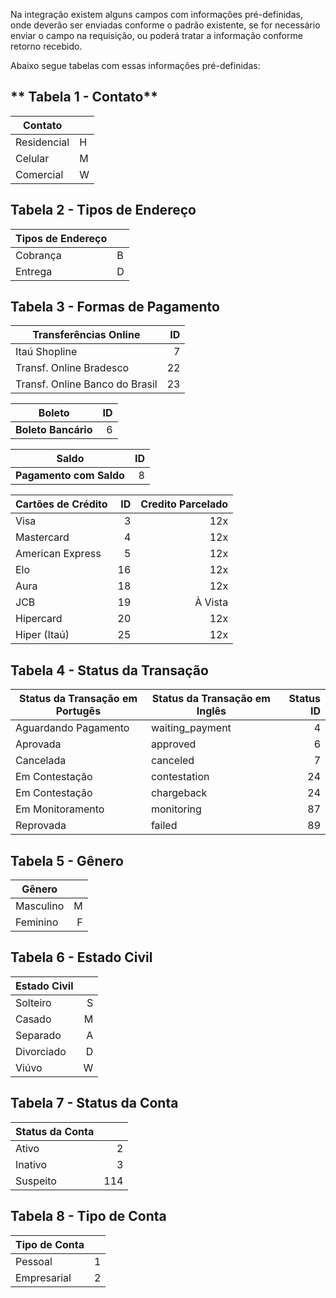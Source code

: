 Na integração existem alguns campos com informações pré-definidas, onde deverão ser enviadas conforme o padrão existente, se for necessário enviar o campo na requisição, ou poderá tratar a informação conforme retorno recebido.

Abaixo segue tabelas com essas informações pré-definidas:

## ** Tabela 1 - Contato**


| Contato |   |
|--------------------|---|
| Residencial        | H |
| Celular            | M |
| Comercial          | W |


## **Tabela 2 - Tipos de Endereço**


| Tipos de Endereço | |
|-------------|---|
| Cobrança    | B |
| Entrega     | D |


## **Tabela 3 - Formas de Pagamento**

| **Transferências Online**       | ID |
|---------------------------------|---:|
| Itaú Shopline                   | 7  |
| Transf. Online Bradesco         | 22 |
| Transf. Online Banco do Brasil  | 23 |


| **Boleto**       |  ID  |
|---------------------------------|---:|
| **Boleto Bancário**             | 6  |

| **Saldo**       |  ID  |
|---------------------------------|---:|
| **Pagamento com Saldo**         | 8  |



| **Cartões de Crédito**          |  ID  | Credito Parcelado |
|---------------------------------|----:|-----:|
| Visa                            | 3  | 12x |
| Mastercard                      | 4  | 12x |
| American Express                | 5  | 12x |
| Elo                             | 16 | 12x |
| Aura                            | 18 | 12x |
| JCB                             | 19 | À Vista |
| Hipercard                       | 20 | 12x |
| Hiper (Itaú)                    | 25 | 12x |


## **Tabela 4 - Status da Transação**

| Status da Transação em Portugês   | Status da Transação em Inglês  | Status ID  |
|---------------------------------|----------------------------------|-----------:|
| Aguardando Pagamento            | waiting_payment                  | 4  |
| Aprovada                        | approved                         | 6  |
| Cancelada                       | canceled                         | 7  |
| Em Contestação                  | contestation                     | 24 |
| Em Contestação                  | chargeback                       | 24 |
| Em Monitoramento                | monitoring                       | 87 |
| Reprovada                       | failed                           | 89 |


## **Tabela 5 - Gênero**

| Gênero    | |
|-----------|---:|
| Masculino | M |
| Feminino  | F |


## **Tabela 6 - Estado Civil**

| Estado Civil | |
|------------|---:|
| Solteiro   | S |
| Casado     | M |
| Separado   | A |
| Divorciado | D |
| Viúvo      | W |


## **Tabela 7 - Status da Conta**

| Status da Conta | |
|----------|-----:|
| Ativo    | 2   |
| Inativo  | 3   |
| Suspeito | 114 |


## **Tabela 8 - Tipo de Conta**

| Tipo de Conta | |
|--------------|-----:|
| Pessoal      | 1   |
| Empresarial  | 2   |

